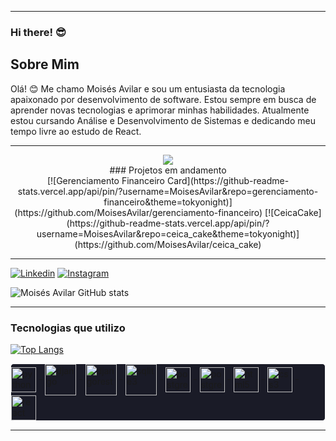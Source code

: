 <hr>

### Hi there! 😎

## Sobre Mim

Olá! 😊 Me chamo Moisés Avilar e sou um entusiasta da tecnologia apaixonado por desenvolvimento de software. Estou sempre em busca de aprender novas tecnologias e aprimorar minhas habilidades. Atualmente estou cursando Análise e Desenvolvimento de Sistemas e dedicando meu tempo livre ao estudo de React.

<hr>

<div align="center">
  <img src="https://visitor-badge.laobi.icu/badge?page_id=MoisesAvilar.MoisesAvilar&left_text=Visitantes"  />
</div>

<div align="center">
  ### Projetos em andamento <br>
  [![Gerenciamento Financeiro Card](https://github-readme-stats.vercel.app/api/pin/?username=MoisesAvilar&repo=gerenciamento-financeiro&theme=tokyonight)](https://github.com/MoisesAvilar/gerenciamento-financeiro)
  [![CeicaCake](https://github-readme-stats.vercel.app/api/pin/?username=MoisesAvilar&repo=ceica_cake&theme=tokyonight)](https://github.com/MoisesAvilar/ceica_cake)
</div>
<hr>

[![Linkedin](https://img.shields.io/badge/LinkedIn-0077B5?style=for-the-badge&logo=linkedin&logoColor=white)](https://linkedin.com/in/moisés-avilar/)
[![Instagram](https://img.shields.io/badge/Instagram-E4405F?style=for-the-badge&logo=instagram&logoColor=white)](https://instagram.com/avilarmoises/)

![Moisés Avilar GitHub stats](https://github-readme-stats.vercel.app/api?username=MoisesAvilar&show_icons=true&theme=tokyonight)

<hr>

### Tecnologias que utilizo

[![Top Langs](https://github-readme-stats.vercel.app/api/top-langs/?username=MoisesAvilar&layout=donut-vertical&theme=tokyonight)](https://github.com/MoisesAvilar/)


<div style="display: inline-block; border: 1px solid white; border-radius: 5px; background-color: #1A1B27">
    <img align="center" alt="python" height=40 width=40 src="https://cdn.jsdelivr.net/gh/devicons/devicon/icons/python/python-original.svg"/> -
    <img align="center" alt="django" height=50 width=50 src="https://cdn.jsdelivr.net/gh/devicons/devicon/icons/django/django-plain-wordmark.svg"/> -
    <img align="center" alt="djangorest" height=50 width=50 src="https://cdn.jsdelivr.net/gh/devicons/devicon@latest/icons/djangorest/djangorest-line.svg"/> -
    <img align="center" alt="sqlite3" height=50 width=50 src="https://cdn.jsdelivr.net/gh/devicons/devicon/icons/sqlite/sqlite-original-wordmark.svg"/> -
    <img align="center" alt="postgresql" height=40 width=40 src="https://cdn.jsdelivr.net/gh/devicons/devicon/icons/postgresql/postgresql-original-wordmark.svg"/> -
    <img align="center" alt="postgresql" height=40 width=40 src="https://cdn.jsdelivr.net/gh/devicons/devicon@latest/icons/javascript/javascript-plain.svg"/> -
    <img align="center" alt="html5" height=40 width=40 src="https://cdn.jsdelivr.net/gh/devicons/devicon/icons/html5/html5-original.svg"/> -
    <img align="center" alt="css3" height=40 width=40 src="https://cdn.jsdelivr.net/gh/devicons/devicon/icons/css3/css3-original.svg"/> -
    <img align="center" alt="react" height=40 width=40  src="https://cdn.jsdelivr.net/gh/devicons/devicon@latest/icons/react/react-original.svg"/>
          
</div>
<br>
<hr>

